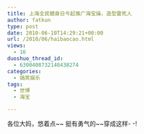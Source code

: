 ```yaml
---
title: 上海全民健身日今起推广海宝操，造型雷死人
author: fatkun
type: post
date: 2010-06-10T14:29:21+00:00
url: /2010/06/haibaocao.html
views:
  - 16
duoshuo_thread_id:
  - 6300408732140438274
categories:
  - 搞笑娱乐
tags:
  - 世博
  - 海宝

---
```

各位大妈，悠着点~~ 挺有勇气的~~穿成这样- -!